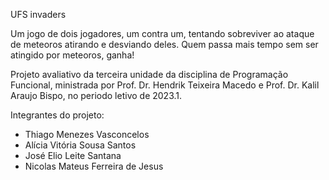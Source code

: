 UFS invaders 

Um jogo de dois jogadores, um contra um, tentando sobreviver ao ataque de meteoros atirando e desviando deles. Quem passa mais tempo sem ser atingido por meteoros, ganha!

Projeto avaliativo da terceira unidade da disciplina de Programação Funcional, ministrada por Prof. Dr. Hendrik Teixeira Macedo e Prof. Dr. Kalil Araujo Bispo, no periodo letivo de 2023.1. 

Integrantes do projeto:
- Thiago Menezes Vasconcelos
- Alícia Vitória Sousa Santos
- José Elio Leite Santana
- Nicolas Mateus Ferreira de Jesus


